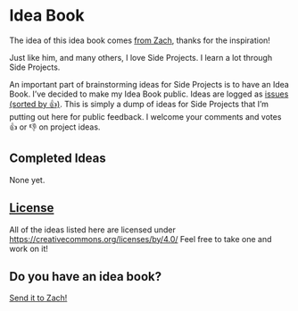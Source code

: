 # Idea Book

The idea of this idea book comes [from Zach](https://github.com/zachleat/idea-book), thanks for the inspiration!

Just like him, and many others, I love Side Projects. I learn a lot through Side Projects.

An important part of brainstorming ideas for Side Projects is to have an Idea Book. I’ve decided to make my Idea Book public. Ideas are logged as [issues (sorted by 👍)](https://github.com/nhoizey/idea-book/issues?q=is%3Aissue+is%3Aopen+sort%3Areactions-%2B1-desc). This is simply a dump of ideas for Side Projects that I’m putting out here for public feedback. I welcome your comments and votes 👍 or 👎 on project ideas.

## Completed Ideas

None yet.

## [License](LICENSE)

All of the ideas listed here are licensed under https://creativecommons.org/licenses/by/4.0/ Feel free to take one and work on it!

## Do you have an idea book?

[Send it to Zach!](https://github.com/zachleat/idea-book#do-you-have-an-idea-book)
